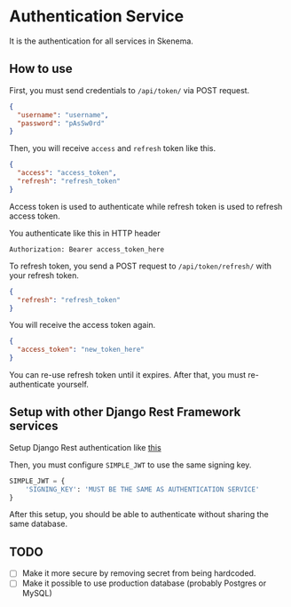 # Authentication Service

It is the authentication for all services in Skenema.

## How to use

First, you must send credentials to `/api/token/` via POST request.

```json
{
  "username": "username",
  "password": "pAsSw0rd"
}
```

Then, you will receive `access` and `refresh` token like this.

```json
{
  "access": "access_token",
  "refresh": "refresh_token"
}
```

Access token is used to authenticate while refresh token is used to refresh access token.


You authenticate like this in HTTP header

```text
Authorization: Bearer access_token_here
```

To refresh token, you send a POST request to `/api/token/refresh/` with your refresh token.

```json
{
  "refresh": "refresh_token"
}
```
You will receive the access token again.

```json
{
  "access_token": "new_token_here"
}
```
You can re-use refresh token until it expires. After that, you must re-authenticate yourself.


## Setup with other Django Rest Framework services

Setup Django Rest authentication like [this](https://django-rest-framework-simplejwt.readthedocs.io/en/latest/stateless_user_authentication.html)

Then, you must configure `SIMPLE_JWT` to use the same signing key.

```python
SIMPLE_JWT = {
    'SIGNING_KEY': 'MUST BE THE SAME AS AUTHENTICATION SERVICE'
}
```

After this setup, you should be able to authenticate without sharing the same database.


## TODO
- [ ] Make it more secure by removing secret from being hardcoded.
- [ ] Make it possible to use production database (probably Postgres or MySQL)